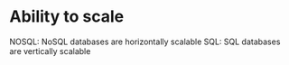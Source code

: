# Ability to scale

NOSQL: NoSQL databases are horizontally scalable
SQL: SQL databases are vertically scalable
